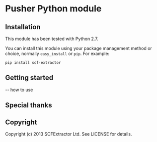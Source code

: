 # Pusher Python module

## Installation

This module has been tested with Python 2.7.

You can install this module using your package management method or choice, normally `easy_install` or `pip`. For example:

    pip install scf-extractor

## Getting started
  -- how to use


## Special thanks


## Copyright

Copyright (c) 2013 SCFExtractor Ltd. See LICENSE for details.
